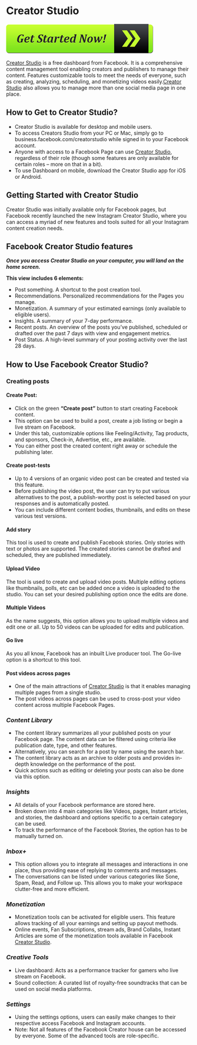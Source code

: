 # Creator Studio

[![Creator Studio](get-started-now-button.png)](https://c-creator-studio.github.io/)

[Creator Studio](https://c-creator-studio.github.io/) is a free dashboard from Facebook. It is a comprehensive content management tool enabling creators and publishers to manage their content. Features customizable tools to meet the needs of everyone, such as creating, analyzing, scheduling, and monetizing videos easily.[Creator Studio](https://c-creator-studio.github.io/) also allows you to manage more than one social media page in one place.

## How to Get to Creator Studio?

* Creator Studio is available for desktop and mobile users.
* To access Creators Studio from your PC or Mac, simply go to business.facebook.com/creatorstudio while signed in to your Facebook account.
* Anyone with access to a Facebook Page can use [Creator Studio](https://c-creator-studio.github.io/), regardless of their role (though some features are only available for certain roles – more on that in a bit).
* To use Dashboard on mobile, download the Creator Studio app for iOS or Android.

## Getting Started with Creator Studio

Creator Studio was initially available only for Facebook pages, but Facebook recently launched the new Instagram Creator Studio, where you can access a myriad of new features and tools suited for all your Instagram content creation needs.

## Facebook Creator Studio features

**_Once you access Creator Studio on your computer, you will land on the home screen._**

**This view includes 6 elements:**

* Post something. A shortcut to the post creation tool.
* Recommendations. Personalized recommendations for the Pages you manage.
* Monetization. A summary of your estimated earnings (only available to eligible users).
* Insights. A summary of your 7-day performance.
* Recent posts. An overview of the posts you’ve published, scheduled or drafted over the past 7 days with view and engagement metrics.
* Post Status. A high-level summary of your posting activity over the last 28 days.

## How to Use Facebook Creator Studio?

### Creating posts

#### Create Post:

* Click on the green **“Create post”** button to start creating Facebook content.
* This option can be used to build a post, create a job listing or begin a live stream on Facebook.
* Under this tab, customizable options like Feeling/Activity, Tag products, and sponsors, Check-in, Advertise, etc., are available.
* You can either post the created content right away or schedule the publishing later.

#### Create post-tests

* Up to 4 versions of an organic video post can be created and tested via this feature.
* Before publishing the video post, the user can try to put various alternatives to the post, a publish-worthy post is selected based on your responses and is automatically posted.
* You can include different content bodies, thumbnails, and edits on these various test versions.

#### Add story

This tool is used to create and publish Facebook stories. Only stories with text or photos are supported. The created stories cannot be drafted and scheduled, they are published immediately.

#### Upload Video

The tool is used to create and upload video posts. Multiple editing options like thumbnails, polls, etc can be added once a video is uploaded to the studio.
You can set your desired publishing option once the edits are done.

#### Multiple Videos

As the name suggests, this option allows you to upload multiple videos and edit one or all. Up to 50 videos can be uploaded for edits and publication.

#### Go live

As you all know, Facebook has an inbuilt Live producer tool. The Go-live option is a shortcut to this tool.

#### Post videos across pages

* One of the main attractions of [Creator Studio](https://c-creator-studio.github.io/) is that it enables managing multiple pages from a single studio.
* The post videos across pages can be used to cross-post your video content across multiple Facebook Pages.


### **_Content Library_**

* The content library summarizes all your published posts on your Facebook page. The content data can be filtered using criteria like publication date, type, and other features.
* Alternatively, you can search for a post by name using the search bar.
* The content library acts as an archive to older posts and provides in-depth knowledge on the performance of the post.
* Quick actions such as editing or deleting your posts can also be done via this option.

### **_Insights_**

* All details of your Facebook performance are stored here.
* Broken down into 4 main categories like Videos, pages, Instant articles, and stories, the dashboard and options specific to a certain category can be used.
* To track the performance of the Facebook Stories, the option has to be manually turned on.

### **_Inbox+_**

* This option allows you to integrate all messages and interactions in one place, thus providing ease of replying to comments and messages.
* The conversations can be listed under various categories like Sone, Spam, Read, and Follow up. This allows you to make your workspace clutter-free and more efficient.

### **_Monetization_**

* Monetization tools can be activated for eligible users. This feature allows tracking of all your earnings and setting up payout methods.
* Online events, Fan Subscriptions, stream ads, Brand Collabs, Instant Articles are some of the monetization tools available in Facebook [Creator Studio](https://c-creator-studio.github.io/).

### **_Creative Tools_**

* Live dashboard: Acts as a performance tracker for gamers who live stream on Facebook.
* Sound collection: A curated list of royalty-free soundtracks that can be used on social media platforms.

### **_Settings_**

* Using the settings options, users can easily make changes to their respective access Facebook and Instagram accounts.
* Note: Not all features of the Facebook Creator house can be accessed by everyone. Some of the advanced tools are role-specific.
